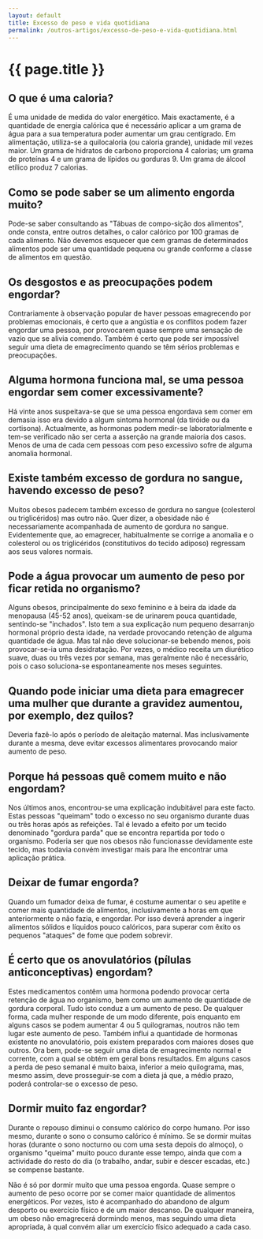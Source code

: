 ```yaml
---
layout: default
title: Excesso de peso e vida quotidiana
permalink: /outros-artigos/excesso-de-peso-e-vida-quotidiana.html
---
```


# {{ page.title }}

## O que é uma caloria?

É uma unidade de medida do valor energético. Mais exactamente, é a quantidade de energia calórica que é necessário aplicar a um grama de água para a sua temperatura poder aumentar um grau centígrado.
Em alimentação, utiliza-se a quilocaloria (ou caloria grande), unidade mil vezes maior. Um grama de hidratos de carbono proporciona 4 calorias; um grama de proteínas 4 e um grama de lípidos ou gorduras 9. Um grama de álcool etílico produz 7 calorias.

## Como se pode saber se um alimento engorda muito?

Pode-se saber consultando as "Tábuas de compo-sição dos alimentos", onde consta, entre outros detalhes, o calor calórico por 100 gramas de cada alimento. Não devemos esquecer que cem gramas de determinados alimentos pode ser uma quantidade pequena ou grande conforme a classe de alimentos em questão.

## Os desgostos e as preocupações podem engordar?

Contrariamente à observação popular de haver pessoas emagrecendo por problemas emocionais, é certo que a angústia e os conflitos podem fazer engordar uma pessoa, por provocarem quase sempre uma sensação de vazio que se alivia comendo. Também é certo que pode ser impossível seguir uma dieta de emagrecimento quando se têm sérios problemas e preocupações.

## Alguma hormona funciona mal, se uma pessoa engordar sem comer excessivamente?

Há vinte anos suspeitava-se que se uma pessoa engordava sem comer em demasia isso era devido a algum sintoma hormonal (da tiróide ou da cortisona). Actualmente, as hormonas podem medir-se laboratorialmente e tem-se verificado não ser certa a asserção na grande maioria dos casos. Menos de uma de cada cem pessoas com peso excessivo sofre de alguma anomalia hormonal.

## Existe também excesso de gordura no sangue, havendo excesso de peso?

Muitos obesos padecem também excesso de gordura no sangue (colesterol ou triglicéridos) mas outro não. Quer dizer, a obesidade não é necessariamente acompanhada de aumento de gordura no sangue. Evidentemente que, ao emagrecer, habitualmente se corrige a anomalia e o colesterol ou os triglicéridos (constitutivos do tecido adiposo) regressam aos seus valores normais.

## Pode a água provocar um aumento de peso por ficar retida no organismo?

Alguns obesos, principalmente do sexo feminino e à beira da idade da menopausa (45-52 anos), queixam-se de urinarem pouca quantidade, sentindo-se "inchados". Isto tem a sua explicação num pequeno desarranjo hormonal próprio desta idade, na verdade provocando retenção de alguma quantidade de água. Mas tal não deve solucionar-se bebendo menos, pois provocar-se-ia uma desidratação. Por vezes, o médico receita um diurético suave, duas ou três vezes por semana, mas geralmente não é necessário, pois o caso soluciona-se espontaneamente nos meses seguintes.

## Quando pode iniciar uma dieta para emagrecer uma mulher que durante a gravidez aumentou, por exemplo, dez quilos?

Deveria fazê-lo após o período de aleitação maternal. Mas inclusivamente durante a mesma, deve evitar excessos alimentares provocando maior aumento de peso.

## Porque há pessoas quê comem muito e não engordam?

Nos últimos anos, encontrou-se uma explicação indubitável para este facto. Estas pessoas "queimam" todo o excesso no seu organismo durante duas ou três horas após as refeições. Tal é levado a efeito por um tecido denominado "gordura parda" que se encontra repartida por todo o organismo. Poderia ser que nos obesos não funcionasse devidamente este tecido, mas todavia convém investigar mais para lhe encontrar uma aplicação prática.

## Deixar de fumar engorda?

Quando um fumador deixa de fumar, é costume aumentar o seu apetite e comer mais quantidade de alimentos, inclusivamente a horas em que anteriormente o não fazia, e engordar. Por isso deverá aprender a ingerir alimentos sólidos e líquidos pouco calóricos, para superar com êxito os pequenos "ataques" de fome que podem sobrevir.

## É certo que os anovulatórios (pílulas anticonceptivas) engordam?

Estes medicamentos contêm uma hormona podendo provocar certa retenção de água no organismo, bem como um aumento de quantidade de gordura corporal. Tudo isto conduz a um aumento de peso. De qualquer forma, cada mulher responde de um modo diferente, pois enquanto em alguns casos se podem aumentar 4 ou 5 quilogramas, noutros não tem lugar este aumento de peso. Também influi a quantidade de hormonas existente no anovulatório, pois existem preparados com maiores doses que outros.
Ora bem, pode-se seguir uma dieta de emagrecimento normal e corrente, com a qual se obtém em geral bons resultados. Em alguns casos a perda de peso semanal é muito baixa, inferior a meio quilograma, mas, mesmo assim, deve prosseguir-se com a dieta já que, a médio prazo, poderá controlar-se o excesso de peso.

## Dormir muito faz engordar?

Durante o repouso diminui o consumo calórico do corpo humano. Por isso mesmo, durante o sono o consumo calórico é mínimo. Se se dormir muitas horas (durante o sono nocturno ou com uma sesta depois do almoço), o organismo "queima" muito pouco durante esse tempo, ainda que com a actividade do resto do dia (o trabalho, andar, subir e descer escadas, etc.) se compense bastante.

Não é só por dormir muito que uma pessoa engorda. Quase sempre o aumento de peso ocorre por se comer maior quantidade de alimentos energéticos. Por vezes, isto é acompanhado do abandono de algum desporto ou exercício físico e de um maior descanso. De qualquer maneira, um obeso não emagrecerá dormindo menos, mas seguindo uma dieta apropriada, à qual convém aliar um exercício físico adequado a cada caso.
